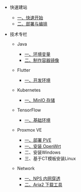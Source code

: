 * 快速建站

  * [一、快速开始](docsify/quickstart.md)
  * [二、部署与编排](docsify/deploy.md)

* 技术专栏

  * Java

    * [一、环境变量](java/env.md)
    * [二、制作容器镜像](java/alpine.md)

  * Flutter

    * [一、开发环境](flutter/deploy.md)

  * Kubernetes

    * [一、MinIO 存储](kubernetes/minio.md)

  * TensorFlow

    * [一、基础环境](tensorflow/python3.md)

  * Proxmox VE

    * [一、部署 PVE](pve/deploy.md)
    * [一、安装 OpenWrt](pve/openwrt.md)
    * 二、安装Windows
    * 三、基于CT模板安装Linux

  * Network

    * [一、NPS 内网穿透](network/nps.md)
    * [二、Aria2 下载工具](network/aria2.md)
